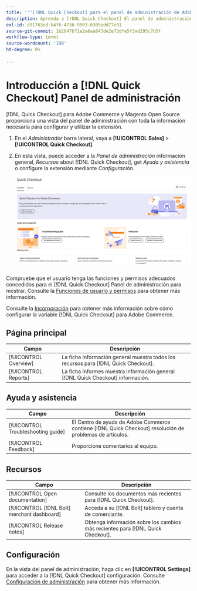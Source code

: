 ```yaml
---
title: '''[!DNL Quick Checkout] para el panel de administración de Adobe Commerce'
description: Aprenda a [!DNL Quick Checkout] El panel de administración puede ayudar a incorporar, configurar y visualizar correctamente la extensión.
exl-id: d91763ed-b4f6-4736-9503-0305edd77e91
source-git-commit: 1b2847b71e2a6aa843de2e73dfe5f3ad295c7b5f
workflow-type: tm+mt
source-wordcount: '198'
ht-degree: 0%

---
```


# Introducción a [!DNL Quick Checkout] Panel de administración

[!DNL Quick Checkout] para Adobe Commerce y Magento Open Source proporciona una vista del panel de administración con toda la información necesaria para configurar y utilizar la extensión.

1. En el _Administrador_ barra lateral, vaya a **[!UICONTROL Sales]** > **[!UICONTROL Quick Checkout]**:
1. En esta vista, puede acceder a la _Panel de administración_ información general, _Recursos_ about [!DNL Quick Checkout], get _Ayuda y asistencia_ o configure la extensión mediante _Configuración_.

   ![Menú Compra rápida](assets/admin-panel-view.png)

Compruebe que el usuario tenga las funciones y permisos adecuados concedidos para el [!DNL Quick Checkout] Panel de administración para mostrar. Consulte la [Funciones de usuario y permisos](../quick-checkout/user-roles-setup.md) para obtener más información.

Consulte la [Incorporación](../quick-checkout/onboarding.md) para obtener más información sobre cómo configurar la variable [!DNL Quick Checkout] para Adobe Commerce.

## Página principal

| Campo | Descripción |
|---|---|
| [!UICONTROL Overview] | La ficha Información general muestra todos los recursos para [!DNL Quick Checkout]. |
| [!UICONTROL Reports] | La ficha Informes muestra información general [!DNL Quick Checkout] información. |

## Ayuda y asistencia

| Campo | Descripción |
|---|---|
| [!UICONTROL Troubleshooting guide] | El Centro de ayuda de Adobe Commerce contiene [!DNL Quick Checkout] resolución de problemas de artículos. |
| [!UICONTROL Feedback] | Proporcione comentarios al equipo. |

## Recursos

| Campo | Descripción |
|---|---|
| [!UICONTROL Open documentation] | Consulte los documentos más recientes para [!DNL Quick Checkout]. |
| [!UICONTROL [!DNL Bolt] merchant dashboard] | Acceda a su [!DNL Bolt] tablero y cuenta de comerciante. |
| [!UICONTROL Release notes] | Obtenga información sobre los cambios más recientes para [!DNL Quick Checkout]. |

## Configuración

En la vista del panel de administración, haga clic en **[!UICONTROL Settings]** para acceder a la [!DNL Quick Checkout] configuración. Consulte [Configuración de administración](onboarding.md#complete-admin-configuration) para obtener más información.
